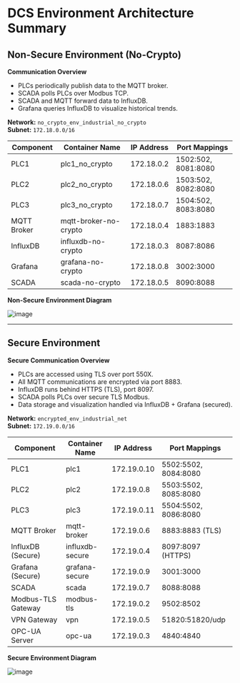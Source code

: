 # DCS Environment Architecture Summary

## Non-Secure Environment (No-Crypto)

**Communication Overview**
* PLCs periodically publish data to the MQTT broker.
* SCADA polls PLCs over Modbus TCP.
* SCADA and MQTT forward data to InfluxDB.
* Grafana queries InfluxDB to visualize historical trends.

**Network:** `no_crypto_env_industrial_no_crypto`  
**Subnet:** `172.18.0.0/16`

| Component            | Container Name        | IP Address     | Port Mappings                   |
|---------------------|------------------------|----------------|----------------------------------|
| PLC1                | plc1_no_crypto         | 172.18.0.2     | 1502:502, 8081:8080              |
| PLC2                | plc2_no_crypto         | 172.18.0.6     | 1503:502, 8082:8080              |
| PLC3                | plc3_no_crypto         | 172.18.0.7     | 1504:502, 8083:8080              |
| MQTT Broker         | mqtt-broker-no-crypto  | 172.18.0.4     | 1883:1883                        |
| InfluxDB            | influxdb-no-crypto     | 172.18.0.3     | 8087:8086                        |
| Grafana             | grafana-no-crypto      | 172.18.0.8     | 3002:3000                        |
| SCADA               | scada-no-crypto        | 172.18.0.5     | 8090:8088                        |

**Non-Secure Environment Diagram**

![image](https://github.com/user-attachments/assets/ba349bd0-9962-4bc6-bd23-e0b2129a7bab)

---

## Secure Environment

**Secure Communication Overview**
* PLCs are accessed using TLS over port 550X.
* All MQTT communications are encrypted via port 8883.
* InfluxDB runs behind HTTPS (TLS), port 8097.
* SCADA polls PLCs over secure TLS Modbus.
* Data storage and visualization handled via InfluxDB + Grafana (secured).

**Network:** `encrypted_env_industrial_net`  
**Subnet:** `172.19.0.0/16`

| Component            | Container Name    | IP Address     | Port Mappings                     |
|---------------------|-------------------|----------------|------------------------------------|
| PLC1                | plc1              | 172.19.0.10    | 5502:5502, 8084:8080               |
| PLC2                | plc2              | 172.19.0.8     | 5503:5502, 8085:8080               |
| PLC3                | plc3              | 172.19.0.11    | 5504:5502, 8086:8080               |
| MQTT Broker         | mqtt-broker       | 172.19.0.6     | 8883:8883 (TLS)                    |
| InfluxDB (Secure)   | influxdb-secure   | 172.19.0.4     | 8097:8097 (HTTPS)                  |
| Grafana (Secure)    | grafana-secure    | 172.19.0.9     | 3001:3000                          |
| SCADA               | scada             | 172.19.0.7     | 8088:8088                          |
| Modbus-TLS Gateway  | modbus-tls        | 172.19.0.2     | 9502:8502                          |
| VPN Gateway         | vpn               | 172.19.0.5     | 51820:51820/udp                    |
| OPC-UA Server       | opc-ua            | 172.19.0.3     | 4840:4840                          |

**Secure Environment Diagram**

![image](https://github.com/user-attachments/assets/535a0ab6-4f2d-415f-84e3-465a34afd2e9)
